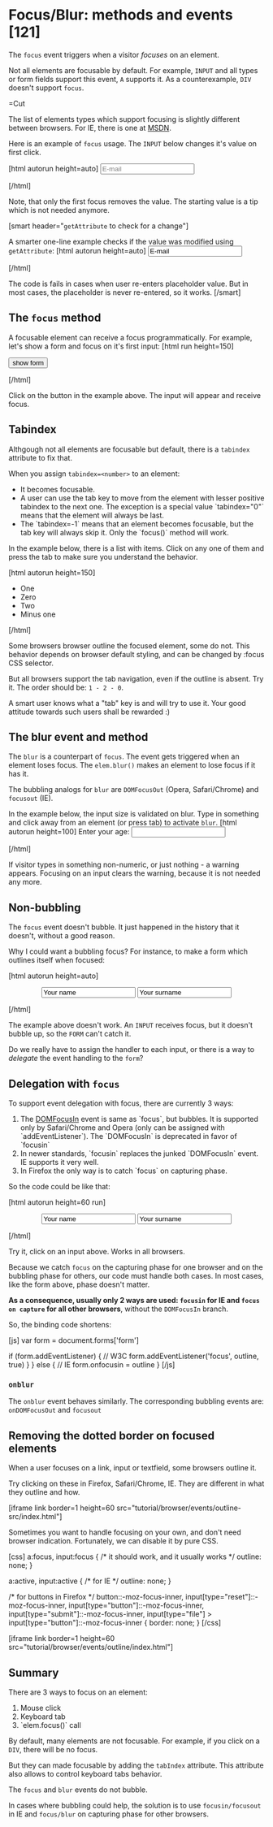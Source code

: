 
# Focus/Blur: methods and events [121]

The `focus` event triggers when a visitor <i>focuses</i> on an element. 

Not all elements are focusable by default. For example, `INPUT` and all types or form fields support this event, `A` supports it. As a counterexample, `DIV` doesn't support `focus`.

=Cut

The list of elements types which support focusing is slightly different between browsers. For IE, there is one at <a href="http://msdn.microsoft.com/en-us/library/ms536934.aspx">MSDN</a>.

Here is an example of `focus` usage. The `INPUT` below changes it's value on first click.

[html autorun height=auto]
<input type="text" value="E-mail" class="untouched" value="E-mail"/>

<style> .untouched { color: gray } </style>

<script>
var input = document.getElementsByTagName('input')[0]

*!*input.onfocus*/!* = function() {
  if (this.className == '') return 
  this.className = ''
  this.value = ''
}
</script>
[/html]

Note, that only the first focus removes the value. The starting value is a tip which is not needed anymore. 

[smart header="`getAttribute` to check for a change"]

A smarter one-line example checks if the value was modified using `getAttribute`:
[html autorun height=auto]
<input name="email" type="text" value="E-mail">

<script>
var input = document.getElementsByTagName('input')[0]

input.onfocus = function() {
  if ( this.value == this.getAttribute('value') ) {
    this.value=''
  }
}
</script>
[/html]

The code is fails in cases when user re-enters placeholder value. 
But in most cases, the placeholder is never re-entered, so it works.
[/smart]


## The `focus` method   

A focusable element can receive a focus programmatically.
For example, let's show a form and focus on it's first input:
[html run height=150]
<form style="display:none" name="form">
  <input style="text" name="data" value="Data">
</form>

<input type="button" value="show form" onclick="showForm()">

<script>
function showForm() {
  var form = document.forms['form']
  form.style.display = 'block'
*!*
  form.elements[0].focus()
*/!*
}
</script>
[/html]

Click on the button in the example above. The input will appear and receive focus.


## Tabindex   

Althgough not all elements are focusable but default, there is a `tabindex` attribute to fix that. 

When you assign <code>tabindex=&lt;number&gt;</code> to an element:

<ul>
<li>It becomes focusable.</li>
<li>A user can use the tab key to move from the element with lesser positive tabindex to the next one. The exception is a special value `tabindex="0"` means that the element will always be last.</li>
<li>The `tabindex=-1` means that an element becomes focusable, but the tab key will always skip it. Only the `focus()` method will work.</li>
</ul>

In the example below, there is a list with items. Click on any one of them and press the tab to make sure you understand the behavior.

[html autorun height=150]
<ul>
<li tabindex="1" onfocus="showFocus(this)">One</li>
<li tabindex="0" onfocus="showFocus(this)">Zero</li>
<li tabindex="2" onfocus="showFocus(this)">Two</li>
<li tabindex="-1" onfocus="showFocus(this)">Minus one</li>
</ul>

<span id="focus"></span>

<script>
function showFocus(elem) {
  document.getElementById('focus').innerHTML = "focus "+elem.tabIndex
}
</script>
[/html]

Some browsers browser outline the focused element, some do not. This behavior depends on browser default styling, and can be changed by :focus CSS selector.

But all browsers support the tab navigation, even if the outline is absent. Try it. The order should be: `1 - 2 - 0`.

A smart user knows what a "tab" key is and will try to use it. Your good attitude towards such users shall be rewarded :)



## The blur event and method   

The `blur` is a counterpart of `focus`. The event gets triggered when an element loses focus. The `elem.blur()` makes an element to lose focus if it has it.

The bubbling analogs for `blur` are `DOMFocusOut` (Opera, Safari/Chrome) and `focusout` (IE).

In the example below, the input size is validated on blur. Type in something and click away from an element (or press tab) to activate `blur`.
[html autorun height=100]
<label>Enter your age: <input type="text" name="age"></label>
<div id="error"></div>

<script>
var input = document.getElementsByName('age')[0]
var errorHolder = document.getElementById('error')

*!*input.onfocus*/!* = function() {
  this.style.backgroundColor = ''
  errorHolder.innerHTML = ''
}

*!*input.onblur*/!* = function() {
  var age = +this.value 
  if (isNaN(age)) {
    this.style.backgroundColor = 'red'
    errorHolder.innerHTML = 'Enter a number please.'
  }
}
</script>
[/html]
  
If visitor types in something non-numeric, or just nothing - a warning appears. Focusing on an input clears the warning, because it is not needed any more.



## Non-bubbling   

The `focus` event doesn't bubble. It just happened in the history that it doesn't, without a good reason.

Why I could want a bubbling focus? For instance, to make a form which outlines itself when focused:

[html autorun height=auto]
<form onfocus="this.className='focused'">
  <input type="text" name="name" value="Your name">
  <input type="text" name="surname" value="Your surname">
</form>

<style>
form { text-align: center }
.focused { border: 3px groove red; }
</style>
[/html]

The example above doesn't work. An `INPUT` receives focus, but it doesn't bubble up, so the `FORM` can't catch it.

Do we really have to assign the handler to each input, or there is a way to <i>delegate</i> the event handling to the `form`?



## Delegation with `focus`   

To support event delegation with focus, there are currently 3 ways:

<ol>
<li>The <a href="http://dev.w3.org/2006/webapi/DOM-Level-3-Events/html/DOM3-Events.html#event-type-DOMFocusIn">DOMFocusIn</a> event is same as `focus`, but bubbles. It is supported only by Safari/Chrome and Opera (only can be assigned with `addEventListener`). The `DOMFocusIn` is deprecated in favor of `focusin`</li>
<li>In newer standards, `focusin` replaces the junked `DOMFocusIn` event. IE supports it very well.</li>
<li>In Firefox the only way is to catch `focus` on capturing phase.</li>
</ol> 


So the code could be like that:

[html autorun height=60 run]
<form name="form">
  <input type="text" name="name" value="Your name">
  <input type="text" name="surname" value="Your surname">
</form>
<style>
form { text-align: center }
.focused { border: 3px groove red; }
</style>

<script>
function outline() { this.className='focused' }

var form = document.forms['form']

*!*
if (navigator.userAgent.indexOf('Firefox')>=0) { // Firefox
  form.addEventListener('focus', outline, true) 
} else if (form.addEventListener) {  // Opera, Safari/Chrome
  form.addEventListener('DOMFocusIn', outline, false)
} else {  // IE
  form.onfocusin = outline
}
*/!*
</script>
[/html]

Try it, click on an input above. Works in all browsers.

Because we catch `focus` on the capturing phase for one browser and on the bubbling phase for others, our code must handle both cases. In most cases, like the form above, phase doesn't matter.

<b>As a consequence, usually only 2 ways are used: `focusin` for IE and `focus on capture` for all other browsers</b>, without the `DOMFocusIn` branch.

So, the binding code shortens:

[js]
var form = document.forms['form']

if (form.addEventListener) { // W3C
  form.addEventListener('focus', outline, true) }
} else {  // IE
  form.onfocusin = outline
}
[/js]


### `onblur`   

The `onblur` event behaves similarly. The corresponding bubbling events are: `onDOMFocusOut` and `focusout`



## Removing the dotted border on focused elements   

When a user focuses on a link, input or textfield, some browsers outline it.

Try clicking on these in Firefox, Safari/Chrome, IE. They are different in what they outline and how.

[iframe link border=1 height=60 src="tutorial/browser/events/outline-src/index.html"]

Sometimes you want to handle focusing on your own, and don't need browser indication. Fortunately, we can disable it by pure CSS.

[css]
a:focus, input:focus { /* it should work, and it usually works */
  outline: none;
}

a:active, input:active {  /* for IE */
  outline: none; 
}

/* for buttons in Firefox */
button::-moz-focus-inner,
input[type="reset"]::-moz-focus-inner,
input[type="button"]::-moz-focus-inner,
input[type="submit"]::-moz-focus-inner,
input[type="file"] > input[type="button"]::-moz-focus-inner {
  border: none;
}
[/css]

[iframe link border=1 height=60 src="tutorial/browser/events/outline/index.html"]


## Summary   

There are 3 ways to focus on an element:
<ol>
<li>Mouse click</li>
<li>Keyboard tab</li>
<li>`elem.focus()` call</li>
</ol>

By default, many elements are not focusable. For example, if you click on a `DIV`, there will be no focus.

But they can made focusable by adding the `tabIndex` attribute. This attribute also allows to control keyboard tabs behavior.

The `focus` and `blur` events do not bubble.

In cases where bubbling could help, the solution is to use `focusin/focusout` in IE and `focus/blur` on capturing phase for other browsers.

